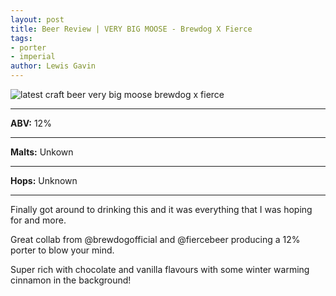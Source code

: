 ```yaml
---
layout: post
title: Beer Review | VERY BIG MOOSE - Brewdog X Fierce
tags:
- porter
- imperial
author: Lewis Gavin
---
```


![latest craft beer very big moose brewdog x fierce](https://scontent-lht6-1.cdninstagram.com/vp/b6c9582d9784e5666526133579845dff/5CC14EB8/t51.2885-15/sh0.08/e35/p750x750/47586104_738210789878891_7747598078913380904_n.jpg?_nc_ht=scontent-lht6-1.cdninstagram.com&ig_cache_key=MTk1NDQ0MDY4MDYzODA0NTQzMw%3D%3D.2)

***
**ABV:** 12%

***
**Malts:** Unkown

***
**Hops:** Unknown

***

Finally got around to drinking this and it was everything that I was hoping for and more.

Great collab from @brewdogofficial and @fiercebeer producing a 12% porter to blow your mind.

Super rich with chocolate and vanilla flavours with some winter warming cinnamon in the background! 